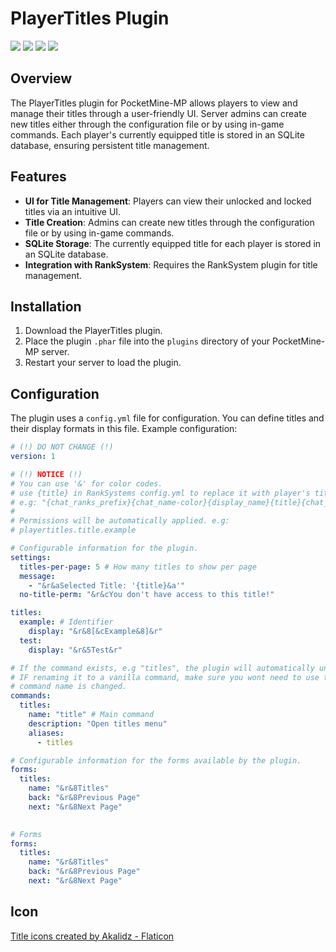 # PlayerTitles Plugin
[![](https://poggit.pmmp.io/shield.state/PlayerTitles)](https://poggit.pmmp.io/p/PlayerTitles)
<a href="https://poggit.pmmp.io/p/PlayerTitles"><img src="https://poggit.pmmp.io/shield.state/PlayerTitles"></a>
[![](https://poggit.pmmp.io/shield.api/PlayerTitles)](https://poggit.pmmp.io/p/PlayerTitles)
<a href="https://poggit.pmmp.io/p/PlayerTitles"><img src="https://poggit.pmmp.io/shield.api/PlayerTitles"></a>
## Overview

The PlayerTitles plugin for PocketMine-MP allows players to view and manage their titles through a user-friendly UI. Server admins can create new titles either through the configuration file or by using in-game commands. Each player's currently equipped title is stored in an SQLite database, ensuring persistent title management.

## Features

- **UI for Title Management**: Players can view their unlocked and locked titles via an intuitive UI.
- **Title Creation**: Admins can create new titles through the configuration file or by using in-game commands.
- **SQLite Storage**: The currently equipped title for each player is stored in an SQLite database.
- **Integration with RankSystem**: Requires the RankSystem plugin for title management.

## Installation

1. Download the PlayerTitles plugin.
2. Place the plugin `.phar` file into the `plugins` directory of your PocketMine-MP server.
3. Restart your server to load the plugin.

## Configuration

The plugin uses a `config.yml` file for configuration. You can define titles and their display formats in this file. Example configuration:

```yaml
# (!) DO NOT CHANGE (!)
version: 1

# (!) NOTICE (!)
# You can use '&' for color codes.
# use {title} in RankSystems config.yml to replace it with player's title
# e.g: "{chat_ranks_prefix}{chat_name-color}{display_name}{title}{chat_format}{message}"
#
# Permissions will be automatically applied. e.g:
# playertitles.title.example

# Configurable information for the plugin.
settings:
  titles-per-page: 5 # How many titles to show per page
  message:
    - "&r&aSelected Title: '{title}&a'"
  no-title-perm: "&r&cYou don't have access to this title!"

titles:
  example: # Identifier 
    display: "&r&8[&cExample&8]&r"
  test:
    display: "&r&5Test&r"

# If the command exists, e.g "titles", the plugin will automatically unregister the vanilla command.
# IF renaming it to a vanilla command, make sure you wont need to use the command as it will no longer be available unless the
# command name is changed.
commands:
  titles:
    name: "title" # Main command
    description: "Open titles menu"
    aliases:
      - titles

# Configurable information for the forms available by the plugin.
forms:
  titles:
    name: "&r&8Titles"
    back: "&r&8Previous Page"
    next: "&r&8Next Page"
    

# Forms
forms:
  titles:
    name: "&r&8Titles"
    back: "&r&8Previous Page"
    next: "&r&8Next Page"
```
## Icon
<a href="https://www.flaticon.com/free-icons/title" title="title icons">Title icons created by Akalidz - Flaticon</a>
